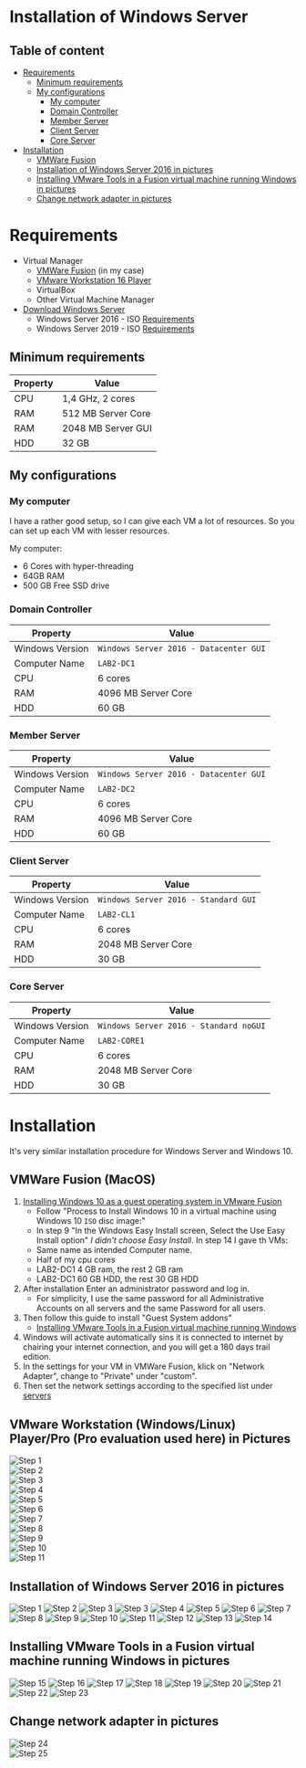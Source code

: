 # Installation of Windows Server

## Table of content

- [Requirements](#requirements)
    - [Minimum requirements](#minimum-requirements)
    - [My configurations](#my-computer)
        - [My computer](#my-computer)
        - [Domain Controller](#domain-controller)
        - [Member Server](#member-server)
        - [Client Server](#client-server)
        - [Core Server](#core-server)
- [Installation](#installation)
    - [VMWare Fusion](#vmware-fusion)
    - [Installation of Windows Server 2016 in pictures](#installation-of-windows-server-2016-in-pictures)
    - [Installing VMware Tools in a Fusion virtual machine running Windows in pictures](#installing-vmware-tools-in-a-fusion-virtual-machine-running-windows-in-pictures)
    - [Change network adapter in pictures](#change-network-adapter-in-pictures)

# Requirements

- Virtual Manager
    - [VMWare Fusion][1] (in my case)
    - [VMware Workstation 16 Player
      ][5]
    - VirtualBox
    - Other Virtual Machine Manager
- [Download Windows Server][2]
    - Windows Server 2016 - ISO [Requirements][3]
    - Windows Server 2019 - ISO [Requirements][4]

[1]: https://www.vmware.com/products/fusion/fusion-evaluation.html

[2]: https://www.microsoft.com/en-US/evalcenter/evaluate-windows-server-2019?filetype=ISO

[3]: https://docs.microsoft.com/en-us/windows-server/get-started/system-requirements

[4]: https://docs.microsoft.com/en-us/windows-server/get-started-19/sys-reqs-19

[5]: https://www.vmware.com/products/workstation-player/workstation-player-evaluation.html

## Minimum requirements

| Property         | Value              |
| ---------------- | ------------------ |
| CPU              | 1,4 GHz, 2 cores   |
| RAM              | 512 MB Server Core |
| RAM              | 2048 MB Server GUI |
| HDD              | 32 GB              |

## My configurations

### My computer

I have a rather good setup, so I can give each VM a lot of resources. So you can set up each VM with lesser resources.

My computer:

- 6 Cores with hyper-threading
- 64GB RAM
- 500 GB Free SSD drive

### Domain Controller

| Property          | Value               |
| ----------------- | ------------------- |
| Windows Version   | `Windows Server 2016 - Datacenter GUI` |
| Computer Name     | `LAB2-DC1`          |
| CPU               | 6 cores             |
| RAM               | 4096 MB Server Core |
| HDD               | 60 GB               |

### Member Server

| Property          | Value               |
| ----------------- | ------------------- |
| Windows Version   | `Windows Server 2016 - Datacenter GUI` |
| Computer Name     | `LAB2-DC2`          |
| CPU               | 6 cores             |
| RAM               | 4096 MB Server Core |
| HDD               | 60 GB               |

### Client Server

| Property          | Value               |
| ----------------- | ------------------- |
| Windows Version   | `Windows Server 2016 - Standard GUI` |
| Computer Name     | `LAB2-CL1`          |
| CPU               | 6 cores             |
| RAM               | 2048 MB Server Core |
| HDD               | 30 GB               |

### Core Server

| Property          | Value               |
| ----------------- | ------------------- |
| Windows Version   | `Windows Server 2016 - Standard noGUI` |
| Computer Name     | `LAB2-CORE1`        |
| CPU               | 6 cores             |
| RAM               | 2048 MB Server Core |
| HDD               | 30 GB               |

# Installation

It's very similar installation procedure for Windows Server and Windows 10.

## VMWare Fusion (MacOS)

1. [Installing Windows 10 as a guest operating system in VMware Fusion](https://kb.vmware.com/s/article/2128765
   )
    - Follow "Process to Install Windows 10 in a virtual machine using Windows 10 `ISO` disc image:"
    - In step 9 "In the Windows Easy Install screen, Select the Use Easy Install option" _I didn't choose Easy Install_.
      In step 14 I gave th VMs:
    - Same name as intended Computer name.
    - Half of my cpu cores
    - LAB2-DC1 4 GB ram, the rest 2 GB ram
    - LAB2-DC1 60 GB HDD, the rest 30 GB HDD
2. After installation Enter an administrator password and log in.
    - For simplicity, I use the same password for all Administrative Accounts on all servers and the same Password for
      all users.
3. Then follow this guide to install "Guest System addons"
    - [Installing VMware Tools in a Fusion virtual machine running Windows](https://kb.vmware.com/s/article/1003417)
4. Windows will activate automatically sins it is connected to internet by chairing your internet connection, and you
   will get a 180 days trail edition.
5. In the settings for your VM in VMWare Fusion, klick on "Network Adapter", change to "Private" under "custom".
6. Then set the network settings according to the specified list under [servers](../Servers)

## VMware Workstation (Windows/Linux) Player/Pro (Pro evaluation used here) in Pictures

![Step 1](img/vmw_workstation/step_1.png)  
![Step 2](img/vmw_workstation/step_2.png)  
![Step 3](img/vmw_workstation/step_3.png)  
![Step 4](img/vmw_workstation/step_4.png)  
![Step 5](img/vmw_workstation/step_5.png)  
![Step 6](img/vmw_workstation/step_6.png)  
![Step 7](img/vmw_workstation/step_7.png)  
![Step 8](img/vmw_workstation/step_8.png)  
![Step 9](img/vmw_workstation/step_9.png)  
![Step 10](img/vmw_workstation/step_10.png)  
![Step 11](img/vmw_workstation/step_11.png)

## Installation of Windows Server 2016 in pictures

![Step 1](img/step1.png)
![Step 2](img/step2.png)
![Step 3](img/step3_standard_core.png)
![Step 3](img/step3_data_center_gui.png)
![Step 4](img/step4.png)
![Step 5](img/step5.png)
![Step 6](img/step6.png)
![Step 7](img/step7.png)
![Step 8](img/step8.png)
![Step 9](img/step9.png)
![Step 10](img/step10.png)
![Step 11](img/step11.png)
![Step 12](img/step12.png)
![Step 13](img/step13.png)
![Step 14](img/step14.png)

## Installing VMware Tools in a Fusion virtual machine running Windows in pictures

![Step 15](img/step15.png)
![Step 16](img/step16.png)
![Step 17](img/step17.png)
![Step 18](img/step18.png)
![Step 19](img/step19.png)
![Step 20](img/step20.png)
![Step 21](img/step21.png)
![Step 22](img/step22.png)
![Step 23](img/step23.png)

## Change network adapter in pictures

![Step 24](img/step24.png)  
![Step 25](img/step25.png)
